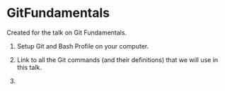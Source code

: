 # GitFundamentals
Created for the talk on Git Fundamentals.

1. Setup Git and Bash Profile on your computer.

2. Link to all the Git commands (and their definitions) that we will use in this talk.

3.
